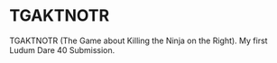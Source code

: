 # TGAKTNOTR
TGAKTNOTR (The Game about Killing the Ninja on the Right). My first Ludum Dare 40 Submission.
